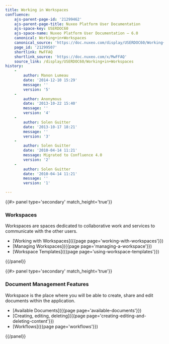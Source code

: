 ```yaml
---
title: Working in Workspaces
confluence:
    ajs-parent-page-id: '21299462'
    ajs-parent-page-title: Nuxeo Platform User Documentation
    ajs-space-key: USERDOC60
    ajs-space-name: Nuxeo Platform User Documentation — 6.0
    canonical: Working+in+Workspaces
    canonical_source: 'https://doc.nuxeo.com/display/USERDOC60/Working+in+Workspaces'
    page_id: '21299507'
    shortlink: MwFFAQ
    shortlink_source: 'https://doc.nuxeo.com/x/MwFFAQ'
    source_link: /display/USERDOC60/Working+in+Workspaces
history:
    - 
        author: Manon Lumeau
        date: '2014-12-10 15:29'
        message: ''
        version: '5'
    - 
        author: Anonymous
        date: '2013-10-22 15:40'
        message: ''
        version: '4'
    - 
        author: Solen Guitter
        date: '2013-10-17 18:21'
        message: ''
        version: '3'
    - 
        author: Solen Guitter
        date: '2010-04-14 11:21'
        message: Migrated to Confluence 4.0
        version: '2'
    - 
        author: Solen Guitter
        date: '2010-04-14 11:21'
        message: ''
        version: '1'

---
```

<div class="row" data-equalizer data-equalize-on="medium"><div class="column medium-6">{{#> panel type='secondary' match_height='true'}}

### Workspaces

Workspaces are spaces dedicated to collaborative work and services to communicate with the other users.

*   [Working with Workspaces]({{page page='working-with-workspaces'}})
*   [Managing Workspaces]({{page page='managing-a-workspace'}})
*   [Workspace Templates]({{page page='using-workspace-templates'}})

{{/panel}}</div><div class="column medium-6">{{#> panel type='secondary' match_height='true'}}

### Document Management Features

Workspace is the place where you will be able to create, share and edit documents within the application.

*   [Available Documents]({{page page='available-documents'}})
*   [Creating, editing, deleting]({{page page='creating-editing-and-deleting-content'}})
*   [Workflows]({{page page='workflows'}})

{{/panel}}</div></div>